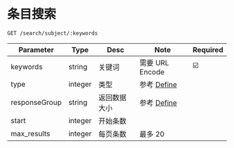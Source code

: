 # 条目搜索
`GET /search/subject/:keywords`

| Parameter | Type | Desc | Note | Required |
| ------------- | ------------- | ------------- | ------------- | ------------- |
| keywords  | string | 关键词  | 需要 URL Encode | ☑️ |
| type  | integer | 类型  | 参考 [Define](./Define#subject-type) |
| responseGroup  | string | 返回数据大小  | 参考 [Define](./Define.md#response-group) | |
| start  | integer | 开始条数  |  | |
| max_results  | integer | 每页条数  | 最多 20 | |
